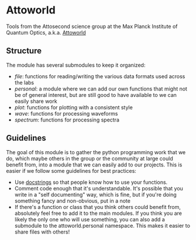 # Attoworld
Tools from the Attosecond science group at the Max Planck Institute of Quantum Optics, a.k.a. [Attoworld](https://www.attoworld.de)

## Structure
The module has several submodules to keep it organized:
- *file*: functions for reading/writing the various data formats used across the labs
- *personal*: a module where we can add our own functions that might not be of general interest, but are still good to have available to we can easily share work
- *plot*: functions for plotting with a consistent style
- *wave*: functions for processing waveforms
- *spectrum*: functions for processing spectra

## Guidelines
The goal of this module is to gather the python programming work that we do, which maybe others in the group or the community at large could benefit from, into a module that we can easily add to our projects. This is easier if we follow some guidelines for best practices:
 - Use [docstrings](https://google.github.io/styleguide/pyguide.html#38-comments-and-docstrings) so that people know how to use your functions.
 - Comment code enough that it's understandable. It's possible that you write in a "self documenting" way, which is fine, but if you're doing something fancy and non-obvious, put in a note
 - If there's a function or class that you think others could benefit from, absolutely feel free to add it to the main modules. If you think you are likely the only one who will use something, you can also add a submodule to the attoworld.personal namespace. This makes it easier to share files with others!
